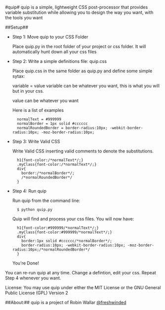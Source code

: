 #quip#
quip is a simple, lightweight CSS post-processor that provides variable substitution while allowing you to design the way you want, with the tools you want

##Setup##
* Step 1: Move quip to your CSS Folder
	
	Place quip.py in the root folder of your project or css folder. It will automatically hunt down all your css files
* Step 2: Write a simple definitions file: quip.css
	
	Place quip.css in the same folder as quip.py and define some simple sytax:

	variable = value
	variable can be whatever you want, this is what you will but in your css.
	
	value can be whatever you want
	
	Here is a list of examples

		normalText = #999999
		normalBorder = 1px solid #cccccc
		normalRoundedBorder = border-radius:10px; -webkit-border-radius:10px; -moz-border-radius:10px; 

* Step 3: Write Valid CSS

	Write Valid CSS inserting valid comments to denote the substitutions.	

		h1{font-color:/*normalText*/;}		 		
		.myClass{font-color:/*normalText*/;}		 			
		div{			
		  border:/*normalBorder*/;		
		  /*normalRoundedBorder*/
		}

 			
* Step 4: Run quip

	Run quip from the command line:
	 			
		$ python quip.py
	 			
	Quip will find and process your css files. You will now have:
	 			
		h1{font-color:#999999/*normalText*/;}
		.myClass{font-color:#999999/*normalText*/;}
		div{
		  border:1px solid #cccccc/*normalBorder*/;
		  border-radius:10px; -webkit-border-radius:10px; -moz-border-radius:10px;/*normalRoundedBorder*/
		}

	You're Done!

 			

You can re-run quip at any time. Change a defintion, edit your css. Repeat Step 4 whenever you want.

License:
You may use quip under either the MIT License or the GNU General Public License (GPL) Version 2

##About:##
quip is a project of Robin Wallar [@freshwinded](http://twitter.com/freshwinded)